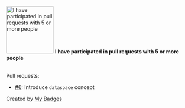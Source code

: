 <img src="https://my-badges.github.io/my-badges/pr-collaboration-5.png" alt="I have participated in pull requests with 5 or more people" title="I have participated in pull requests with 5 or more people" width="128">
<strong>I have participated in pull requests with 5 or more people</strong>
<br><br>

Pull requests:

- <a href="https://github.com/axone-protocol/ontology/pull/6">#6</a>: Introduce `dataspace` concept


Created by <a href="https://github.com/my-badges/my-badges">My Badges</a>